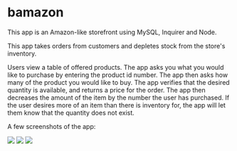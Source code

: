 # bamazon

This app is an Amazon-like storefront using MySQL, Inquirer and Node.

This app takes orders from customers and depletes stock from the store's inventory.

Users view a table of offered products. The app asks you what you would like to purchase by entering the product id number. The app then asks how many of the product you would like to buy. The app verifies that the desired quantity is available, and returns a price for the order. The app then decreases the amount of the item by the number the user has purchased. If the user desires more of an item than there is inventory for, the app will let them know that the quantity does not exist.

A few screenshots of the app:

![](bamazon/images/Bamazon1.png)
![](bamazon/images/Bamazon2.png)
![](bamazon/images/Bamazon3.png)
